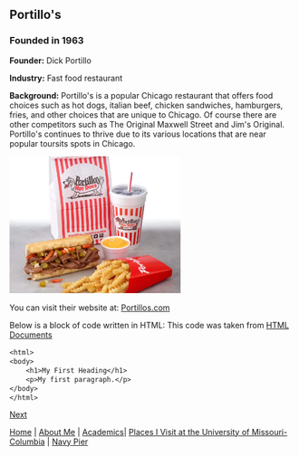 ## Portillo's
### Founded in 1963

**Founder:** Dick Portillo

**Industry:** Fast food restaurant

**Background:** Portillo's is a popular Chicago restaurant that offers food choices such as hot dogs, italian beef, chicken sandwiches, hamburgers, fries, and other choices that are unique to Chicago. Of course there are other competitors such as The Original Maxwell Street and Jim's Original. Portillo's continues to thrive due to its various locations that are near popular toursits spots in Chicago.

<img src="/images/portillos.png"  width="60%" height="30%">

You can visit their website at: [Portillos.com](https://www.portillos.com/index.html)

Below is a block of code written in HTML:
This code was taken from [HTML Documents](https://www.w3schools.com/html/html_basic.asp)

<!DOCTYPE html>
    <html>
    <body>
        <h1>My First Heading</h1>
        <p>My first paragraph.</p>
    </body>
    </html>

[Next](/markdown_three.md)

[Home](/markdown_home.md) | [About Me](/markdown_one.md) | [Academics](/markdown_two.md)| [Places I Visit at the University of Missouri-Columbia](/markdown_three.md) | [Navy Pier](/markdown_five.md)